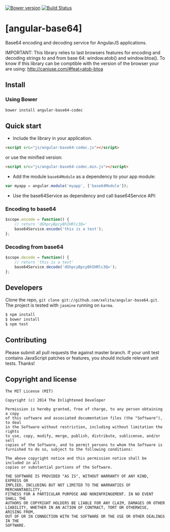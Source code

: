 [![Bower version](https://badge.fury.io/bo/angular-base64.svg)](http://badge.fury.io/bo/angular-base64)
[![Build Status](https://travis-ci.org/xelita/angular-base64.png?branch=master)](https://travis-ci.org/xelita/angular-base64)
# [angular-base64]

Base64 encoding and decoding service for AngularJS applications.

IMPORTANT: This library relies to last browsers features for encoding and decoding strings to and from base 64: window.atob() and window.btoa(). To know if this library can be comptible with the version of the browser your are using: http://caniuse.com/#feat=atob-btoa

## Install

### Using Bower

``` bash
bower install angular-base64-codec
```

## Quick start

+ Include the library in your application.

```html
<script src="js/angular-base64-codec.js"></script>
```
or use the minified version:

```html
<script src="js/angular-base64-codec.min.js"></script>
```

+ Add the module `base64Module` as a dependency to your app module:

```javascript
var myapp = angular.module('myapp', ['base64Module']);
```

+ Use the base64Service as dependency and call base64Service API:

### Encoding to base64

```javascript
$scope.encode = function() {
    // return 'dGhpcyBpcyBhIHRlc3Q='
    base64Service.encode('this is a test');
};
```

### Decoding from base64

```javascript
$scope.decode = function() {
    // return 'this is a test'
    base64Service.decode('dGhpcyBpcyBhIHRlc3Q='); 
};
```

## Developers

Clone the repo, `git clone git://github.com/xelita/angular-base64.git`.
The project is tested with `jasmine` running on `karma`.

>
``` bash
$ npm install
$ bower install
$ npm test
```

## Contributing

Please submit all pull requests the against master branch. If your unit test contains JavaScript patches or features, you should include relevant unit tests. Thanks!

## Copyright and license

    The MIT License (MIT)

    Copyright (c) 2014 The Enlightened Developer

    Permission is hereby granted, free of charge, to any person obtaining a copy
    of this software and associated documentation files (the "Software"), to deal
    in the Software without restriction, including without limitation the rights
    to use, copy, modify, merge, publish, distribute, sublicense, and/or sell
    copies of the Software, and to permit persons to whom the Software is
    furnished to do so, subject to the following conditions:

    The above copyright notice and this permission notice shall be included in all
    copies or substantial portions of the Software.

    THE SOFTWARE IS PROVIDED "AS IS", WITHOUT WARRANTY OF ANY KIND, EXPRESS OR
    IMPLIED, INCLUDING BUT NOT LIMITED TO THE WARRANTIES OF MERCHANTABILITY,
    FITNESS FOR A PARTICULAR PURPOSE AND NONINFRINGEMENT. IN NO EVENT SHALL THE
    AUTHORS OR COPYRIGHT HOLDERS BE LIABLE FOR ANY CLAIM, DAMAGES OR OTHER
    LIABILITY, WHETHER IN AN ACTION OF CONTRACT, TORT OR OTHERWISE, ARISING FROM,
    OUT OF OR IN CONNECTION WITH THE SOFTWARE OR THE USE OR OTHER DEALINGS IN THE
    SOFTWARE.
